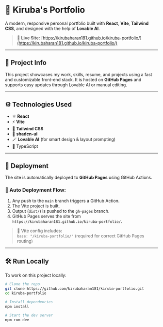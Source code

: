 # 💼 Kiruba's Portfolio

A modern, responsive personal portfolio built with **React**, **Vite**, **Tailwind CSS**, and designed with the help of **Lovable AI**.

> 🔗 **Live Site:** [https://kirubaharan181.github.io/kiruba-portfolio/](https://kirubaharan181.github.io/kiruba-portfolio/)

---

## 📌 Project Info

This project showcases my work, skills, resume, and projects using a fast and customizable front-end stack. It is hosted on **GitHub Pages** and supports easy updates through Lovable AI or manual editing.

---

## ⚙️ Technologies Used

- ⚛️ **React**
- ⚡ **Vite**
- 🎨 **Tailwind CSS**
- 🧠 **shadcn-ui**
- 🪄 **Lovable AI** (for smart design & layout prompting)
- 📄 TypeScript

---

## 🚀 Deployment

The site is automatically deployed to **GitHub Pages** using GitHub Actions.

### 🔄 Auto Deployment Flow:

1. Any push to the `main` branch triggers a GitHub Action.
2. The Vite project is built.
3. Output (`dist/`) is pushed to the `gh-pages` branch.
4. GitHub Pages serves the site from `https://kirubaharan181.github.io/kiruba-portfolio/`.

> 📁 Vite config includes:  
> `base: "/kiruba-portfolio/"` (required for correct GitHub Pages routing)

---

## 🛠️ Run Locally

To work on this project locally:

```bash
# Clone the repo
git clone https://github.com/kirubaharan181/kiruba-portfolio.git
cd kiruba-portfolio

# Install dependencies
npm install

# Start the dev server
npm run dev
